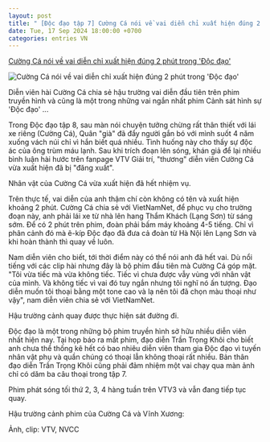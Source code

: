 ```yaml
---
layout: post
title: " [Độc đạo tập 7] Cường Cá nói về vai diễn chỉ xuất hiện đúng 2 phút trong 'Độc đạo'"
date: Tue, 17 Sep 2024 18:00:00 +0700
categories: entries VN
---
```

[Cường Cá nói về vai diễn chỉ xuất hiện đúng 2 phút trong 'Độc đạo'](https://vietnamnet.vn/cuong-ca-noi-ve-vai-dien-chi-xuat-hien-dung-2-phut-trong-doc-dao-2323281.html)

![Cường Cá nói về vai diễn chỉ xuất hiện đúng 2 phút trong 'Độc đạo'](https://static-images.vnncdn.net/vps_images_publish/000001/000003/2024/9/18/cuong-ca-noi-ve-vai-dien-chi-xuat-hien-dung-2-phut-trong-doc-dao-3618.jpg?width=0&s=5U9K4enLZrW-2r8dMFSmoQ)

Diễn viên hài Cường Cá chia sẻ hậu trường vai diễn đầu tiên trên phim truyền hình và cũng là một trong những vai ngắn nhất phim Cảnh sát hình sự 'Độc đạo' ...

Trong Độc đạo tập 8, sau màn nói chuyện tưởng chừng rất thân thiết với lái xe riêng (Cường Cá), Quân "già" đã đẩy người gắn bó với mình suốt 4 năm xuống vách núi chỉ vì hắn biết quá nhiều. Tình huống này cho thấy sự độc ác của ông trùm máu lạnh. Sau khi trích đoạn lên sóng, khán giả để lại nhiều bình luận hài hước trên fanpage VTV Giải trí, "thương" diễn viên Cường Cá vừa xuất hiện đã bị "đăng xuất".

Nhân vật của Cường Cá vừa xuất hiện đã hết nhiệm vụ.

Trên thực tế, vai diễn của anh thậm chí còn không có tên và xuất hiện khoảng 2 phút. Cường Cá chia sẻ với VietNamNet, để phục vụ cho trường đoạn này, anh phải lái xe từ nhà lên hang Thẩm Khách (Lạng Sơn) từ sáng sớm. Để có 2 phút trên phim, đoàn phải bấm máy khoảng 4-5 tiếng. Chỉ vì phân cảnh đó mà ê-kíp Độc đạo đã đưa cả đoàn từ Hà Nội lên Lạng Sơn và khi hoàn thành thì quay về luôn.

Nam diễn viên cho biết, tới thời điểm này có thể nói anh đã hết vai. Dù nổi tiếng với các clip hài nhưng đây là bộ phim đầu tiên mà Cường Cá góp mặt. "Tôi vừa tiếc mà vừa không tiếc. Tiếc vì chưa được vẫy vùng với nhân vật của mình. Và không tiếc vì vai đó tuy ngắn nhưng tôi nghĩ nó ấn tượng. Đạo diễn muốn tôi thoại bằng một tone cao và lạ nên tôi đã chọn màu thoại như vậy", nam diễn viên chia sẻ với VietNamNet.

Hậu trường cảnh quay được thực hiện sát đường đi.

Độc đạo là một trong những bộ phim truyền hình sở hữu nhiều diễn viên nhất hiện nay. Tại họp báo ra mắt phim, đạo diễn Trần Trọng Khôi cho biết anh chưa thể thống kê hết có bao nhiêu diễn viên tham gia Độc đạo vì tuyến nhân vật phụ và quần chúng có thoại lẫn không thoại rất nhiều. Bản thân đạo diễn Trần Trọng Khôi cũng phải đảm nhiệm một vai chạy qua màn ảnh chỉ có dăm ba câu thoại trong tập 7.

Phim phát sóng tối thứ 2, 3, 4 hàng tuần trên VTV3 và vẫn đang tiếp tục quay.

Hậu trường cảnh phim của Cường Cá và Vĩnh Xương:

Ảnh, clip: VTV, NVCC

